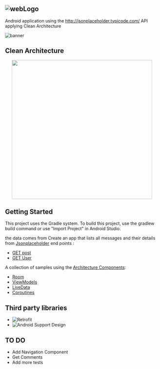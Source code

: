 ## ![webLogo](https://user-images.githubusercontent.com/4821464/66293131-99dd9c80-e8ab-11e9-89b3-0cb2dc258c58.PNG)<br/>
Android application using the http://jsonplaceholder.typicode.com/ API applying Clean Architecture

![banner](https://user-images.githubusercontent.com/4821464/66296675-b41b7880-e8b3-11e9-84d1-881f16fec0e7.png)

## Clean Architecture
<p align="center">
  <img width="460" height="455" src="https://user-images.githubusercontent.com/4821464/66293984-8b908000-e8ad-11e9-9655-24092e6804f8.jpg">
</p>

## Getting Started
This project uses the Gradle system. To build this project, use the gradlew build command or use "Import Project" in Android Studio.

the data comes from Create an app that lists all messages and their details from [Jsonplaceholder](https://jsonplaceholder.typicode.com)
end points :
* [GET post](https://jsonplaceholder.typicode.com/posts) 
* [GET User](https://jsonplaceholder.typicode.com/users) 

A collection of samples using the [Architecture Components](https://developer.android.com/arch):

- [Room](https://developer.android.com/topic/libraries/architecture/room) 
- [ViewModels](https://developer.android.com/topic/libraries/architecture/viewmodel)
- [LiveData](https://developer.android.com/topic/libraries/architecture/livedata)
- [Coroutines](https://developer.android.com/topic/libraries/architecture/coroutines)

## Third party libraries
- ![Retrofit](https://square.github.io/retrofit/)
- ![Android Support Design](https://developer.android.com/topic/libraries/support-library/packages)

## TO DO
- Add Navigation Component
- Get Comments
- Add more tests
